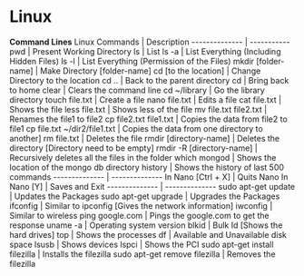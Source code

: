 # Linux #

**Command Lines**
Linux Commands | Description
-------------- | -----------
pwd | Present Working Directory
ls | List
ls -a | List Everything (Including Hidden Files)
ls -l | List Everything (Permission of the Files)
mkdir [folder-name] | Make Directory [folder-name]
cd [to the location] | Change Directory to the location
cd .. | Back to the parent directory
cd | Bring back to home
clear | Clears the command line
cd ~/library | Go the library directory
touch file.txt | Create a file
nano file.txt | Edits a file
cat file.txt | Shows the file
less file.txt | Shows less of the file
mv file.txt file2.txt | Renames the file1 to file2
cp file2.txt  file1.txt | Copies the data from file2 to file1
cp file.txt ~/dir2/file1.txt | Copies the data from one directory to another]
rm file.txt | Deletes the file
rmdir [directory-name] | Deletes the directory [Directory need to be empty]
rmdir -R [directory-name] | Recursively deletes all the files in the folder
which mongod | Shows the location of the mongo db directory
history | Shows the history of last 500 commands
-------------- | --------------
In Nano [Ctrl + X] | Quits Nano
In Nano [Y] | Saves and Exit
-------------- | --------------
sudo apt-get update | Updates the Packages
sudo apt-get upgrade | Upgrades the Packages
ifconfig | Similar to ipconfig [Gives the network information]
iwconfig | Similar to wireless
ping google.com | Pings the google.com to get the response
uname -a | Operating system version
blkid | Bulk Id [Shows the hard drives]
top | Shows the processes
df | Available and Unavailable disk space
lsusb | Shows devices
lspci | Shows the PCI
sudo apt-get install filezilla | Installs the filezilla
sudo apt-get remove filezilla | Removes the filezilla

